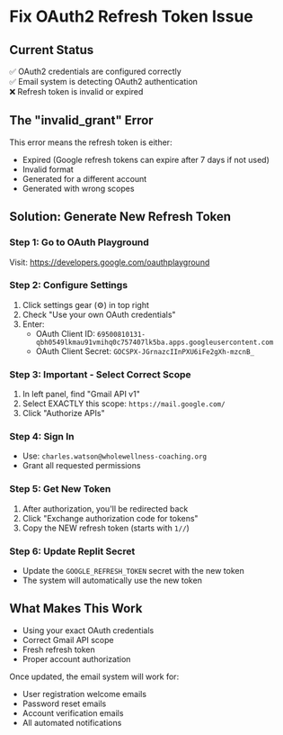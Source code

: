 # Fix OAuth2 Refresh Token Issue

## Current Status
✅ OAuth2 credentials are configured correctly  
✅ Email system is detecting OAuth2 authentication  
❌ Refresh token is invalid or expired  

## The "invalid_grant" Error
This error means the refresh token is either:
- Expired (Google refresh tokens can expire after 7 days if not used)
- Invalid format
- Generated for a different account
- Generated with wrong scopes

## Solution: Generate New Refresh Token

### Step 1: Go to OAuth Playground
Visit: https://developers.google.com/oauthplayground

### Step 2: Configure Settings
1. Click settings gear (⚙️) in top right
2. Check "Use your own OAuth credentials"  
3. Enter:
   - OAuth Client ID: `69500810131-qbh0549lkmau91vmihq0c757407lk5ba.apps.googleusercontent.com`
   - OAuth Client Secret: `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`

### Step 3: Important - Select Correct Scope
1. In left panel, find "Gmail API v1"
2. Select EXACTLY this scope: `https://mail.google.com/`
3. Click "Authorize APIs"

### Step 4: Sign In
- Use: `charles.watson@wholewellness-coaching.org`
- Grant all requested permissions

### Step 5: Get New Token
1. After authorization, you'll be redirected back
2. Click "Exchange authorization code for tokens"
3. Copy the NEW refresh token (starts with `1//`)

### Step 6: Update Replit Secret
- Update the `GOOGLE_REFRESH_TOKEN` secret with the new token
- The system will automatically use the new token

## What Makes This Work
- Using your exact OAuth credentials
- Correct Gmail API scope
- Fresh refresh token
- Proper account authorization

Once updated, the email system will work for:
- User registration welcome emails
- Password reset emails  
- Account verification emails
- All automated notifications